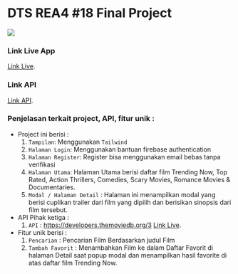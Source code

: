 # DTS REA4 #18 Final Project

![](./dokumentasi.gif)

### Link Live App
[Link Live](https://nutflux.netlify.app/).

### Link API
[Link API](https://developers.themoviedb.org/3).

### Penjelasan terkait project, API, fitur unik :

- Project ini berisi :
    1. `Tampilan`: Menggunakan `Tailwind`
    1. `Halaman Login`: Menggunakan bantuan firebase authentication
    1. `Halaman Register`: Register bisa menggunakan email bebas tanpa verifikasi
    1. `Halaman Utama`: Halaman Utama berisi daftar film Trending Now, Top Rated, Action Thrillers, Comedies, Scary Movies, Romance Movies & Documentaries.  
    1. `Modal / Halaman Detail` : Halaman ini menampilkan modal yang berisi cuplikan trailer dari film yang dipilih dan berisikan sinopsis dari film tersebut.
- API Pihak ketiga :
    1. `API` : https://developers.themoviedb.org/3 [Link Live](https://nutflux.netlify.app/).
- Fitur unik berisi :
    1. `Pencarian` : Pencarian Film Berdasarkan judul Film
    1. `Tambah Favorit` : Menambahkan Film ke dalam Daftar Favorit di halaman Detail saat popup modal dan menampilkan hasil favorite di atas daftar film Trending Now.